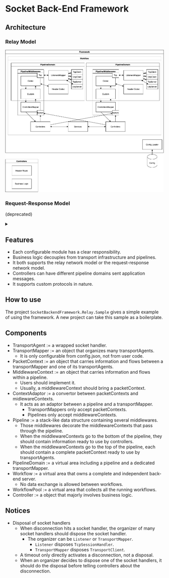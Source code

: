 # Socket Back-End Framework

## Architecture

### Relay Model

![architecture](img/arch.relay.drawio.png)

### Request-Response Model

(deprecated)

<details>
<summary></summary>

![architecture](img/arch.drawio.png)

</details>

## Features

-   Each configurable module has a clear responsibility.
-   Business logic decouples from transport infrastructure and pipelines.
-   It both supports the relay network model or the request-response network model.
-   Controllers can have different pipeline domains sent application messages.
-   It supports custom protocols in nature.

## How to use

The project `SocketBackendFramework.Relay.Sample` gives a simple example of using the framework. A new project can take this sample as a boilerplate.

## Components

-   TransportAgent := a wrapped socket handler.
-   TransportMapper := an object that organizes many transportAgents.
    -   It is only configurable from config.json, not from user code.
-   PacketContext := an object that carries information and flows between a transportMapper and one of its transportAgents.
-   MiddlewareContext := an object that carries information and flows within a pipeline.
    -   Users should implement it.
    -   Usually, a middlewareContext should bring a packetContext.
-   ContextAdaptor := a convertor between packetContexts and midlewareContexts.
    -   It acts as an adaptor between a pipeline and a transportMapper.
        -   TransportMappers only accept packetContexts.
        -   Pipelines only accept middlewareContexts.
-   Pipeline := a stack-like data structure containing several middlewares.
    -   Those middlewares decorate the middlewareContexts that pass through the pipeline.
    -   When the middlewareContexts go to the bottom of the pipeline, they should contain information ready to use by controllers.
    -   When the middlewareContexts go to the top of the pipeline, each should contain a complete packetContext ready to use by transportAgents.
-   PipelineDomain := a virtual area including a pipeline and a dedicated transportMapper.
-   Workflow := a virtual area that owns a complete and independent back-end server.
    -   No data exchange is allowed between workflows.
-   WorkflowPool := a virtual area that collects all the running workflows. 
-   Controller := a object that majorly involves business logic.

## Notices

-   Disposal of socket handlers
    -   When disconnection hits a socket handler, the organizer of many socket handlers should dispose the socket handler.
        -   The organizer can be `Listener` or `TransportMapper`.
            -   `Listener` disposes `TcpSessionHandler`.
            -   `TransportMapper` disposes `TransportClient`.
    -   A timeout only directly activates a disconnection, not a disposal.
    -   When an organizer decides to dispose one of the socket handlers, it should do the disposal before telling controllers about the disconnection.
